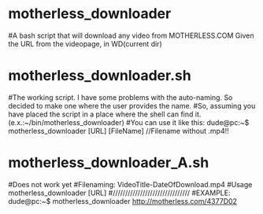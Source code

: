 # motherless_downloader
#A bash script that will download any video from MOTHERLESS.COM Given the URL from the videopage, in WD(current dir)
# motherless_downloader.sh 
#The working script. I have some problems with the auto-naming. So decided to make one where the user provides the name.
#So, assuming you have placed the script in a place where the shell can find it. (e.x.:~/bin/motherless_downloader)
#You can use it like this: dude@pc:~$ motherless_downloader [URL] [FileName] //Filename without .mp4!!




# motherless_downloader_A.sh
#Does not work yet
#Filenaming: VideoTitle-DateOfDownload.mp4
#Usage motherless_downloader [URL]
#///////////////////////////////
#EXAMPLE: dude@pc:~$ motherless_downloader http://motherless.com/4377D02
